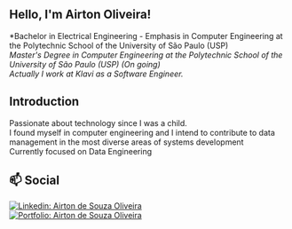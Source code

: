 ## Hello, I'm Airton Oliveira!

*Bachelor in Electrical Engineering - Emphasis in Computer Engineering at the Polytechnic School of the University of São Paulo (USP) <br>
*Master's Degree in Computer Engineering at the Polytechnic School of the University of São Paulo (USP) (On going) <br>
Actually I work at Klavi as a Software Engineer.<br>*

## Introduction

Passionate about technology since I was a child. <br>
I found myself in computer engineering and I intend to contribute to data management in the most diverse areas of systems development <br>
Currently focused on Data Engineering <br>

## 📫 Social
[![Linkedin: Airton de Souza Oliveira](https://img.shields.io/badge/LinkedIn-0077B5?style=for-the-badge&logo=linkedin&logoColor=white)](https://www.linkedin.com/in/airton-de-souza-oliveira-a147a81a8/) <br>
[![Portfolio: Airton de Souza Oliveira](https://img.shields.io/badge/Portfolio-CC4AF7?style=for-the-badge)](https://airtonsz.github.io/portfolio/)

<!--
**AirtonSZ/AirtonSZ** is a ✨ _special_ ✨ repository because its `README.md` (this file) appears on your GitHub profile.

Here are some ideas to get you started:

- 🔭 I’m currently working on ...
- 🌱 I’m currently learning ...
- 👯 I’m looking to collaborate on ...
- 🤔 I’m looking for help with ...
- 💬 Ask me about ...
- 📫 How to reach me: ...
- 😄 Pronouns: ...
- ⚡ Fun fact: ...
-->
